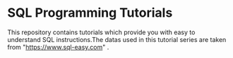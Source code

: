 # SQL Programming Tutorials

This repository contains tutorials which provide you with easy to understand SQL instructions.The datas used in this tutorial series are taken from "https://www.sql-easy.com" .
